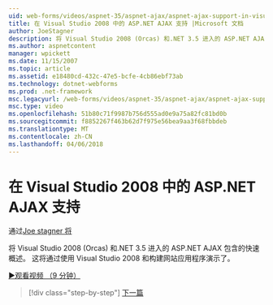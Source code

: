 ```yaml
---
uid: web-forms/videos/aspnet-35/aspnet-ajax/aspnet-ajax-support-in-visual-studio-2008
title: 在 Visual Studio 2008 中的 ASP.NET AJAX 支持 |Microsoft 文档
author: JoeStagner
description: 将 Visual Studio 2008 (Orcas) 和.NET 3.5 进入的 ASP.NET AJAX 包含的快速概述。 这将通过使用 Visual Studio 演示...
ms.author: aspnetcontent
manager: wpickett
ms.date: 11/15/2007
ms.topic: article
ms.assetid: e18480cd-432c-47e5-bcfe-4cb86ebf73ab
ms.technology: dotnet-webforms
ms.prod: .net-framework
msc.legacyurl: /web-forms/videos/aspnet-35/aspnet-ajax/aspnet-ajax-support-in-visual-studio-2008
msc.type: video
ms.openlocfilehash: 51b80c71f9987b756d555ad0e9a75a82fc81bd0b
ms.sourcegitcommit: f8852267f463b62d7f975e56bea9aa3f68fbbdeb
ms.translationtype: MT
ms.contentlocale: zh-CN
ms.lasthandoff: 04/06/2018
---
```

<a name="aspnet-ajax-support-in-visual-studio-2008"></a>在 Visual Studio 2008 中的 ASP.NET AJAX 支持
====================
通过[Joe stagner 将](https://github.com/JoeStagner)

将 Visual Studio 2008 (Orcas) 和.NET 3.5 进入的 ASP.NET AJAX 包含的快速概述。 这将通过使用 Visual Studio 2008 和构建网站应用程序演示了。

[&#9654;观看视频 （9 分钟）](https://channel9.msdn.com/Blogs/ASP-NET-Site-Videos/aspnet-ajax-support-in-visual-studio-2008)

> [!div class="step-by-step"]
> [下一篇](adding-ajax-functionality-to-an-existing-aspnet-page.md)
